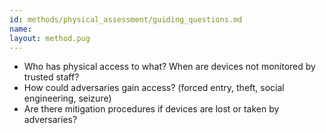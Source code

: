 ```yaml
---
id: methods/physical_assessment/guiding_questions.md
name: 
layout: method.pug
---
```


* Who has physical access to what? When are devices not monitored by trusted staff?
* How could adversaries gain access? (forced entry, theft, social engineering, seizure)
* Are there mitigation procedures if devices are lost or taken by adversaries?

